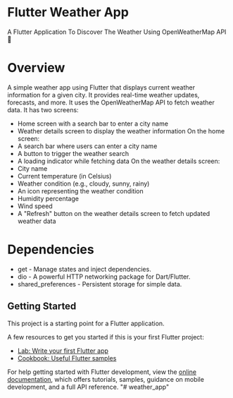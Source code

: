 # Flutter Weather App

A Flutter Application To Discover The Weather Using OpenWeatherMap API 🚀

# Overview
A simple weather app using Flutter that displays current weather information for a given city. It provides real-time weather updates, forecasts, and more. It uses the OpenWeatherMap API to fetch weather data. 
It has two screens: 
- Home screen with a search bar to enter a city name
- Weather details screen to display the weather information
On the home screen:
- A search bar where users can enter a city name
- A button to trigger the weather search
- A loading indicator while fetching data
On the weather details screen:
- City name
- Current temperature (in Celsius)
- Weather condition (e.g., cloudy, sunny, rainy)
- An icon representing the weather condition
- Humidity percentage
- Wind speed
- A "Refresh" button on the weather details screen to fetch updated weather data

# Dependencies
 - get - Manage states and inject dependencies.
 - dio - A powerful HTTP networking package for Dart/Flutter.
 - shared_preferences - Persistent storage for simple data.

## Getting Started

This project is a starting point for a Flutter application.

A few resources to get you started if this is your first Flutter project:

- [Lab: Write your first Flutter app](https://docs.flutter.dev/get-started/codelab)
- [Cookbook: Useful Flutter samples](https://docs.flutter.dev/cookbook)

For help getting started with Flutter development, view the
[online documentation](https://docs.flutter.dev/), which offers tutorials,
samples, guidance on mobile development, and a full API reference.
"# weather_app" 
